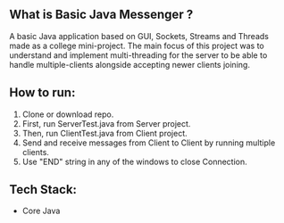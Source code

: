## What is Basic Java Messenger ?

A basic Java application based on GUI, Sockets, Streams and Threads made as a college mini-project. The main focus of this project was to understand and implement multi-threading for the server to be able to handle multiple-clients alongside accepting newer clients joining.

## How to run:

1. Clone or download repo.
2. First, run ServerTest.java from Server project.
3. Then, run ClientTest.java from Client project.
4. Send and receive messages from Client to Client by running multiple clients.
5. Use "END" string in any of the windows to close Connection.

## Tech Stack:

* Core Java
